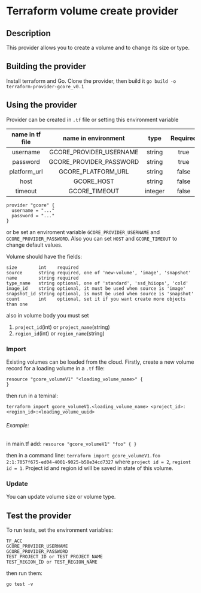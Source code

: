 # Terraform volume create provider

Description
-----------
This provider allows you to create a volume and to change its size or type.

Building the provider
---------------------
Install terraform and Go. Clone the provider, then build it
``
go build -o terraform-provider-gcore_v0.1
``

Using the provider
------------------
Provider can be created in ``.tf`` file or setting this environment variable

| name in tf file    | name in environment       | type    | Required |
| :----------------: |:-------------------------:| :------:| :-------:|
| username           | GCORE_PROVIDER_USERNAME   | string  | true     | 
| password           | GCORE_PROVIDER_PASSWORD   | string  | true     | 
| platform_url       | GCORE_PLATFORM_URL        | string  | false    | 
| host               | GCORE_HOST                | string  | false    | 
| timeout            | GCORE_TIMEOUT             | integer | false    | 

```
provider "gcore" {
  username = "..."
  password = "..."
}
```
or be set an enviroment variable ``GCORE_PROVIDER_USERNAME`` and ``GCORE_PROVIDER_PASSWORD``. Also you can set ``HOST`` and ``GCORE_TIMEOUT`` to change default values.

Volume should have the fields:
```
size        int    required
source      string required, one of 'new-volume', 'image', 'snapshot'
name        string required
type_name   string optional, one of 'standard', 'ssd_hiiops', 'cold'
image_id    string optional, it must be used when source is 'image'
snapshot_id string optional, is must be used when source is 'snapshot'
count       int    optional, set it if you want create more objects than one
```
also in volume body you must set 
1. ``project_id``(int) or ``project_name``(string)
2. ``region_id``(int) or ``region_name``(string)

### Import 
Existing volumes can be loaded from the cloud. Firstly, create a new volume record for a loading volume in a ``.tf`` file:
```
resource "gcore_volumeV1" "<loading_volume_name>" {
}
```

then run in a teminal:
```
terraform import gcore_volumeV1.<loading_volume_name> <project_id>:<region_id>:<loading_volume_uuid>
```

   ###### Example:
   in main.tf add:
      ```
      resource "gcore_volumeV1" "foo" {
      }
      ```
   
   then in a command line:
      ```
      terraform import gcore_volumeV1.foo 2:1:7057f675-ed04-4001-9025-b58e34cd7327
      ```
   where ``project id = 2``, ``regiont id = 1``. Project id and region id will be saved in state of this volume.

### Update 
You can update volume size or volume type.

Test the provider
-----------------
To run tests, set the environment variables:
```
TF_ACC
GCORE_PROVIDER_USERNAME
GCORE_PROVIDER_PASSWORD
TEST_PROJECT_ID or TEST_PROJECT_NAME
TEST_REGION_ID or TEST_REGION_NAME
```
then run them:
```
go test -v
```